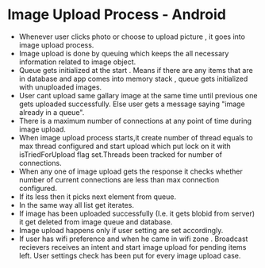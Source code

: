 Image Upload Process - Android
===================

* Whenever user clicks photo or choose to upload picture , it goes into image upload process. 
* Image upload is done by queuing which keeps the all necessary information related to image object. 
* Queue gets initialized at the start . Means if there are any items that are in database and app comes into memory stack , queue gets initialized with unuploaded images. 
* User cant upload same gallary image at the same time until previous one gets uploaded successfully. Else user gets a message saying "image already in a queue". 
* There is a maximum number of connections at any point of time during image upload. 
* When image upload process starts,it create number of thread equals to max thread configured and start upload which put lock on it with isTriedForUpload flag set.Threads been tracked for number of connections. 
* When any one of image upload gets the response it checks whether number of current connections are less than max connection configured.
 * If its less then it picks next element from queue.
 * In the same way all list get iterates.
* If image has been uploaded successfully (I.e. it gets blobid from server) it get deleted from image queue and database.
* Image upload happens only if user setting are set accordingly.
* If user has wifi preference and when he came in wifi zone . Broadcast recievers receives an intent and start image upload for pending items left. User settings check has been put for every image upload case.
